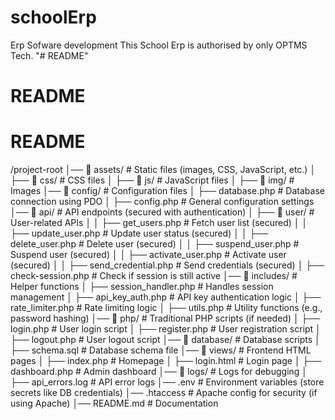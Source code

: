 # schoolErp
Erp Sofware development
This School Erp is authorised by only OPTMS Tech.
"# README" 
# README
# README
/project-root
│── 📂 assets/                 # Static files (images, CSS, JavaScript, etc.)
│   ├── 📂 css/                # CSS files
│   ├── 📂 js/                 # JavaScript files
│   ├── 📂 img/                # Images
│── 📂 config/                 # Configuration files
│   ├── database.php           # Database connection using PDO
│   ├── config.php             # General configuration settings
│── 📂 api/                    # API endpoints (secured with authentication)
│   ├── 📂 user/               # User-related APIs
│   │   ├── get_users.php      # Fetch user list (secured)
│   │   ├── update_user.php    # Update user status (secured)
│   │   ├── delete_user.php    # Delete user (secured)
│   │   ├── suspend_user.php   # Suspend user (secured)
│   │   ├── activate_user.php  # Activate user (secured)
│   │   ├── send_credential.php # Send credentials (secured)
│   ├── check-session.php      # Check if session is still active
│── 📂 includes/               # Helper functions
│   ├── session_handler.php    # Handles session management
│   ├── api_key_auth.php       # API key authentication logic
│   ├── rate_limiter.php       # Rate limiting logic
│   ├── utils.php              # Utility functions (e.g., password hashing)
│── 📂 php/                    # Traditional PHP scripts (if needed)
│   ├── login.php              # User login script
│   ├── register.php           # User registration script
│   ├── logout.php             # User logout script
│── 📂 database/               # Database scripts
│   ├── schema.sql             # Database schema file
│── 📂 views/                  # Frontend HTML pages
│   ├── index.php              # Homepage
│   ├── login.html             # Login page
│   ├── dashboard.php          # Admin dashboard
│── 📂 logs/                   # Logs for debugging
│   ├── api_errors.log         # API error logs
│── .env                       # Environment variables (store secrets like DB credentials)
│── .htaccess                  # Apache config for security (if using Apache)
│── README.md                  # Documentation
